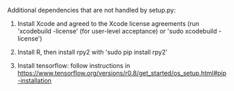 Additional dependencies that are not handled by setup.py:

1. Install Xcode and agreed to the Xcode license agreements (run 'xcodebuild -license' (for user-level acceptance) or 'sudo xcodebuild -license')

2. Install R, then install rpy2 with 'sudo pip install rpy2'

3. Install tensorflow: follow instructions in https://www.tensorflow.org/versions/r0.8/get_started/os_setup.html#pip-installation
